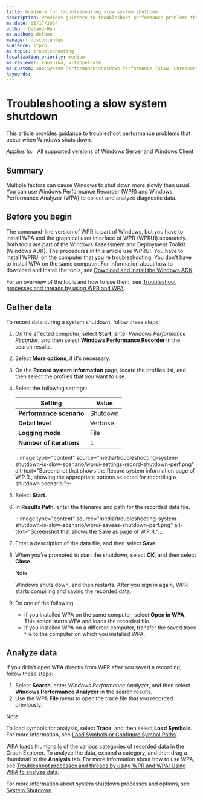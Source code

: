 ```yaml
---
title: Guidance for troubleshooting slow system shutdown
description: Provides guidance to troubleshoot performance problems that occur when Windows shuts down.
ms.date: 05/17/2024
author: Deland-Han
ms.author: delhan
manager: dcscontentpm
audience: itpro
ms.topic: troubleshooting
localization_priority: medium
ms.reviewer: kaushika, v-tappelgate
ms.custom: sap:System Performance\Shutdown Performance (slow, unresponsive), csstroubleshoot
keywords: 
---
```


# Troubleshooting a slow system shutdown

This article provides guidance to troubleshoot performance problems that occur when Windows shuts down.

_Applies to:_ &nbsp; All supported versions of Windows Server and Windows Client

## Summary

Multiple factors can cause Windows to shut down more slowly than usual. You can use Windows Performance Recorder (WPR) and Windows Performance Analyzer (WPA) to collect and analyze diagnostic data.

## Before you begin

The command-line version of WPR is part of Windows, but you have to install WPA and the graphical user interface of WPR (WPRUI) separately. Both tools are part of the Windows Assessment and Deployment Toolkit (Windows ADK). The procedures in this article use WPRUI. You have to install WPRUI on the computer that you're troubleshooting. You don't have to install WPA on the same computer. For information about how to download and install the tools, see [Download and install the Windows ADK](/windows-hardware/get-started/adk-install).

For an overview of the tools and how to use them, see [Troubleshoot processes and threads by using WPR and WPA](../support-tools/support-tools-xperf-wpa-wpr.md).

## Gather data

To record data during a system shutdown, follow these steps:

1. On the affected computer, select **Start**, enter *Windows Performance Recorder*, and then select **Windows Performance Recorder** in the search results.

1. Select **More options**, if it's necessary.

1. On the **Record system information** page, locate the profiles list, and then select the profiles that you want to use.

1. Select the following settings:

   | Setting | Value |
   | --- | --- |
   | **Performance scenario** | Shutdown |
   | **Detail level** | Verbose |
   | **Logging mode** | File |
   | **Number of iterations** | 1 |

   :::image type="content" source="media/troubleshooting-system-shutdown-is-slow-scenario/wprui-settings-record-shutdown-perf.png" alt-text="Screenshot that shows the Record system information page of W.P.R., showing the appropriate options selected for recording a shutdown scenario.":::  

1. Select **Start**.

1. In **Results Path**, enter the filename and path for the recorded data file.

   :::image type="content" source="media/troubleshooting-system-shutdown-is-slow-scenario/wprui-saveas-shutdown-perf.png" alt-text="Screenshot that shows the Save as page of W.P.R.":::  

1. Enter a description of the data file, and then select **Save**.

1. When you're prompted to start the shutdown, select **OK**, and then select **Close**.

   > [!NOTE]  
   > Windows shuts down, and then restarts. After you sign in again, WPR starts compiling and saving the recorded data.

1. Do one of the following:

   - If you installed WPA on the same computer, select **Open in WPA**. This action starts WPA and loads the recorded file.
   - If you installed WPA on a different computer, transfer the saved trace file to the computer on which you installed WPA.

## Analyze data

If you didn't open WPA directly from WPR after you saved a recording, follow these steps:

1. Select **Search**, enter *Windows Performance Analyzer*, and then select **Windows Performance Analyzer** in the search results.
1. Use the WPA **File** menu to open the trace file that you recorded previously.  

> [!NOTE]  
> To load symbols for analysis, select **Trace**, and then select **Load Symbols**. For more information, see [Load Symbols or Configure Symbol Paths](/windows-hardware/test/wpt/load-symbols-or-configure-symbol-paths).

WPA loads thumbnails of the various categories of recorded data in the Graph Explorer. To analyze the data, expand a category, and then drag a thumbnail to the **Analysis** tab. For more information about how to use WPA, see [Troubleshoot processes and threads by using WPR and WPA: Using WPA to analyze data](../support-tools/support-tools-xperf-wpa-wpr.md#using-wpa-to-analyze-data).

For more information about system shutdown processes and options, see [System Shutdown](/windows/win32/shutdown/system-shutdown).
